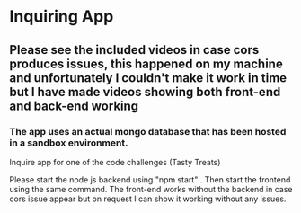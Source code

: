 # Inquiring App
## Please see the included videos in case cors produces issues, this happened on my machine and unfortunately I couldn't make it work in time but I have made videos showing both front-end and back-end working 

### The app uses an actual mongo database that has been hosted in a sandbox environment.
Inquire app for one of the code challenges (Tasty Treats)


Please start the node js backend using "npm start" . Then start the frontend using the same command.
The front-end works without the backend in case cors issue appear but on request I can show it working without any issues.
